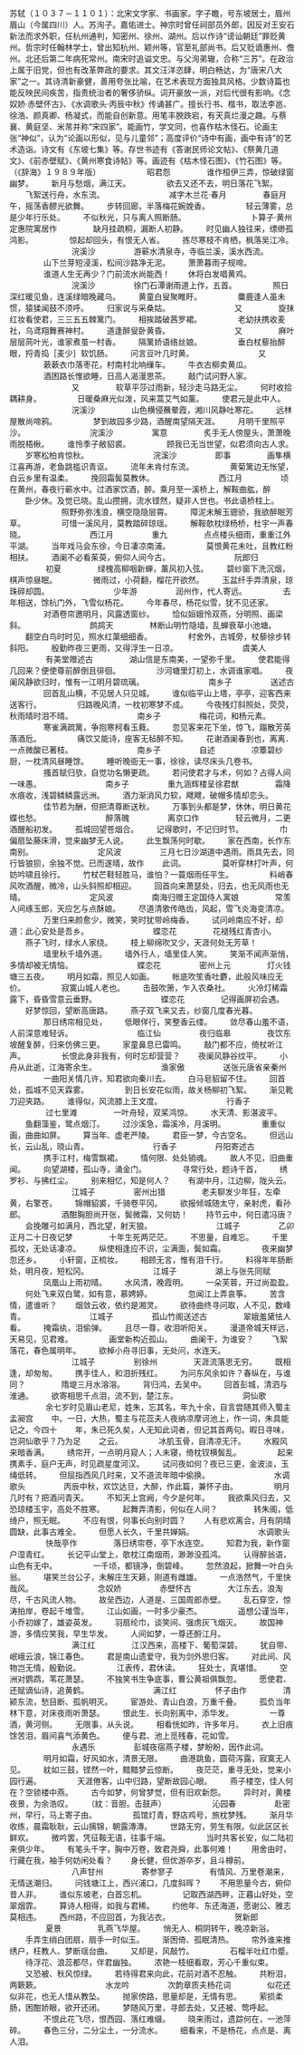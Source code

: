 苏轼（１０３７－１１０１）：北宋文学家、书画家。字子瞻，号东坡居士，眉州眉山（今属四川）人。苏洵子。嘉佑进士。神宗时曾任祠部员外郎，因反对王安石新法而求外职，任杭州通判，知密州、徐州、湖州。后以作诗“谤讪朝廷”罪贬黄州。哲宗时任翰林学士，曾出知杭州、颖州等，官至礼部尚书。后又贬谪惠州、儋州。北还后第二年病死常州。南宋时追谥文忠。与父洵弟辙，合称“三苏”。在政治上属于旧党，但也有改革弊政的要求。其文汪洋恣肆，明白畅达，为“唐宋八大家”之一。其诗清新豪健，善用夸张比喻，在艺术表现方面独具风格。少数诗篇也能反映民间疾苦，指责统治者的奢侈骄纵。词开豪放一派，对后代很有影响。《念奴娇·赤壁怀古》、《水调歌头·丙辰中秋》传诵甚广。擅长行书、楷书，取法李邕、徐浩、颜真卿、杨凝式，而能自创新意。用笔丰腴跌宕，有天真烂漫之趣。与蔡襄、黄庭坚、米芾并称“宋四家”。能画竹，学文同，也喜作枯木怪石。论画主张“神似”，认为“论画以形似，见与儿童邻”；高度评价“诗中有画，画中有诗”的艺术造诣。诗文有《东坡七集》等。存世书迹有《答谢民师论文帖》、《祭黄几道文》、《前赤壁赋》、《黄州寒食诗帖》等。画迹有《枯木怪石图》、《竹石图》等。（《辞海》１９８９年版）
　　
　　 　昭君怨
　　
　　谁作桓伊三弄，惊破绿窗幽梦。
　　新月与愁烟，满江天。
　　
　　欲去又还不去，明日落花飞絮。
　　飞絮送行舟，水东流。
　　
　　
　　 　减字木兰花·春月
　　
　　春庭月午，摇荡香醪光欲舞。
　　步转回廊，半落梅花婉娩香。
　　
　　轻云薄雾，总是少年行乐处。
　　不似秋光，只与离人照断肠。
　　
　　
　　 　卜算子·黄州定惠院寓居作
　　
　　缺月挂疏桐，漏断人初静。
　　时见幽人独往来，缥缈孤鸿影。
　　
　　惊起却回头，有恨无人省。
　　拣尽寒枝不肯栖，枫落吴江冷。
　　
　　
　　 　浣溪沙
　　
　　 游蕲水清泉寺，寺临兰溪，溪水西流。
　　
　　山下兰芽短浸溪，松间沙路净无泥。
　　萧萧暮雨子规啼。
　　
　　谁道人生无再少？门前流水尚能西！
　　休将白发唱黄鸡。
　　
　　
　　 　浣溪沙
　　
　　 徐门石潭谢雨道上作，五首。
　　
　　照日深红暖见鱼，连溪绿暗晚藏乌。
　　黄童白叟聚睢盱。
　　
　　麋鹿逢人虽未惯，猿猱闻鼓不须呼。
　　归家说与采桑姑。
　　
　　
　　 　又
　　
　　旋抹红妆看使君，三三五五棘篱门。
　　相挨踏破茜罗裙。
　　
　　老幼扶携收麦社，乌鸢翔舞赛神村。
　　道逢醉叟卧黄昏。
　　
　　
　　 　又
　　
　　麻叶层层苘叶光，谁家煮茧一村香。
　　隔篱娇语络丝娘。
　　
　　垂白杖藜抬醉眼，捋青捣［麦少］软饥肠。
　　问言豆叶几时黄。
　　
　　
　　 　又
　　
　　蔌蔌衣巾落枣花，村南村北响缫车。
　　牛衣古柳卖黄瓜。
　　
　　酒困路长惟欲睡，日高人渴漫思茶。
　　敲门试问野人家。
　　
　　
　　 　又
　　
　　软草平莎过雨新，轻沙走马路无尘。
　　何时收拾耦耕身。
　　
　　日暖桑麻光似泼，风来蒿艾气如薰。
　　使君元是此中人。
　　
　　
　　 　浣溪沙
　　
　　山色横侵蘸晕霞，湘川风静吐寒花。
　　远林屋散尚啼鸦。
　　
　　梦到故园多少路，酒醒南望隔天涯。
　　月明千里照平沙。
　　
　　
　　 　浣溪沙
　　
　　 寓意
　　
　　炙手无人傍屋头，萧萧晚雨脱梧楸。
　　谁怜季子敝貂裘。
　　
　　顾我已无当世望，似君须向古人求。
　　岁寒松柏肯惊秋。
　　
　　
　　 　浣溪沙
　　
　　 即事
　　
　　画隼横江喜再游，老鱼跳槛识青讴。
　　流年未肯付东流。
　　
　　黄菊篱边无怅望，白云乡里有温柔。
　　挽回霜鬓莫教休。
　　
　　
　　 　西江月
　　
　　 顷在黄州，春夜行蕲水中。过酒家饮酒，醉。乘月至一溪桥上，解鞍曲肱，醉
　　卧少休。及觉已晓。乱山攒拥，流水铿然，疑非人世也。书此语桥柱上。
　　
　　
　　照野弥弥浅浪，横空隐隐层霄。
　　障泥未解玉骢骄，我欲醉眠芳草。
　　
　　可惜一溪风月，莫教踏碎琼瑶。
　　解鞍欹枕绿杨桥，杜宇一声春晓。
　　
　　
　　 　西江月
　　
　　 重九
　　
　　点点楼头细雨，重重江外平湖。
　　当年戏马会东徐，今日凄凉南浦。
　　
　　莫恨黄花未吐，且教红粉相扶。
　　酒阑不必看茱萸，俯仰人间今古。
　　
　　
　　 　阮郎归
　　
　　 初夏
　　
　　绿槐高柳咽新蝉，薰风初入弦。
　　碧纱窗下洗沉烟，棋声惊昼眠。
　　
　　微雨过，小荷翻，榴花开欲然。
　　玉盆纤手弄清泉，琼珠碎却圆。
　　
　　
　　 　少年游
　　
　　 润州作，代人寄远。
　　
　　去年相送，馀杭门外，飞雪似杨花。
　　今年春尽，杨花似雪，犹不见还家。
　　
　　对酒卷帘邀明月，风露透窗纱。
　　恰似姮娥怜双燕，分明照、画梁斜。
　　
　　
　　 　鹧鸪天
　　
　　林断山明竹隐墙，乱蝉衰草小池塘。
　　翻空白鸟时时见，照水红蕖细细香。
　　
　　村舍外，古城旁，杖藜徐步转斜阳。
　　殷勤昨夜三更雨，又得浮生一日凉。
　　
　　
　　 　虞美人
　　
　　 有美堂赠述古
　　
　　湖山信是东南美，一望弥千里。
　　使君能得几回来？便使尊前醉倒且徘徊。
　　
　　沙河塘里灯初上，水调谁家唱。
　　夜阑风静欲归时，惟有一江明月碧琉璃。
　　
　　
　　 　南乡子
　　
　　 送述古
　　
　　回首乱山横，不见居人只见城。
　　谁似临平山上塔，亭亭，迎客西来送客行。
　　
　　归路晚风清，一枕初寒梦不成。
　　今夜残灯斜照处，荧荧，秋雨晴时泪不晴。
　　
　　
　　 　南乡子
　　
　　 梅花词，和杨元素。
　　
　　寒雀满疏篱，争抱寒柯看玉蕤。
　　忽见客来花下坐，惊飞，蹋散芳英落酒卮。
　　
　　痛饮又能诗，座客无毡醉不知。
　　花谢酒阑春到也，离离．一点微酸已著枝。
　　
　　
　　 　南乡子
　　
　　 自述
　　
　　凉簟碧纱厨，一枕清风昼睡馀。
　　睡听晚衙无一事，徐徐，读尽床头几卷书。
　　
　　搔首赋归欤，自觉功名懒更疏。
　　若问使君才与术，何如？占得人间一味愚。
　　
　　
　　 　南乡子
　　
　　 重九涵辉楼呈徐君猷
　　
　　霜降水痕收，浅碧鳞鳞露远洲。
　　酒力渐消风力软，飕飕，破帽多情却恋头。
　　
　　佳节若为酬，但把清尊断送秋。
　　万事到头都是梦，休休，明日黄花蝶也愁。
　　
　　
　　 　醉落魄
　　
　　 离京口作
　　
　　轻云微月，二更酒醒船初发。
　　孤城回望苍烟合。
　　记得歌时，不记归时节。
　　
　　巾偏扇坠藤床滑，觉来幽梦无人说。
　　此生飘荡何时歇。
　　家在西南，长作东南别。
　　
　　
　　 　定风波
　　
　　 三月七日沙湖道中遇雨。雨具先去，同行皆狼狈，余独不觉。已而遂晴，故作
　　此词。
　　
　　莫听穿林打叶声，何妨吟啸且徐行。
　　竹杖芒鞋轻胜马，谁怕？一蓑烟雨任平生。
　　
　　料峭春风吹酒醒，微冷，山头斜照却相迎。
　　回首向来萧瑟处，归去，也无风雨也无晴。
　　
　　
　　 　定风波
　　
　　 南海归赠王定国侍人寓娘
　　
　　常羡人间琢玉郎，天应乞与点酥娘。
　　尽道清歌传皓齿，风起，雪飞炎海变清凉。
　　
　　万里归来颜愈少，微笑，笑时犹带岭梅香。
　　试问岭南应不好，却道：此心安处是吾乡。
　　
　　
　　 　蝶恋花
　　
　　花褪残红青杏小。
　　燕子飞时，绿水人家绕。
　　枝上柳绵吹又少，天涯何处无芳草！
　　
　　墙里秋千墙外道。
　　墙外行人，墙里佳人笑。
　　笑渐不闻声渐悄，多情却被无情恼。
　　
　　
　　 　蝶恋花
　　
　　 密州上元
　　
　　灯火钱塘三五夜。
　　明月如霜，照见人如画。
　　帐底吹笙香吐麝，此般风味应无价。
　　
　　寂寞山城人老也。
　　击鼓吹箫，乍入农桑社。
　　火冷灯稀霜露下，昏昏雪意云垂野。
　　
　　
　　 　蝶恋花
　　
　　记得画屏初会遇。
　　好梦惊回，望断高唐路。
　　燕子双飞来又去，纱窗几度春光暮。
　　
　　那日绣帘相见处，
　　低眼佯行，笑整香云缕。
　　敛尽春山羞不语，人前深意难轻诉。
　　
　　
　　 　临江仙
　　
　　 夜归临皋
　　
　　夜饮东坡醒复醉，归来仿佛三更。
　　家童鼻息已雷鸣。
　　敲门都不应，倚杖听江声。
　　
　　长恨此身非我有，何时忘却营营？
　　夜阑风静谷纹平。
　　小舟从此逝，江海寄余生。
　　
　　
　　 　渔家傲
　　
　　 送张元唐省亲秦州
　　
　　一曲阳关情几许，知君欲向秦川去。
　　白马皂貂留不住。
　　回首处，孤城不见天霖雾。
　　
　　到日长安花似雨，故关杨柳初飞絮。
　　渐见靴刀迎夹路。
　　谁得似，风流膝上王文度。
　　
　　
　　 　行香子
　　
　　 过七里滩
　　
　　一叶舟轻，双桨鸿惊。
　　水天清、影湛波平。
　　鱼翻藻鉴，鹭点烟汀。
　　过沙溪急，霜溪冷，月溪明。
　　
　　重重似画，曲曲如屏。
　　算当年、虚老严陵。
　　君臣一梦，今古空名。
　　但远山长，云山乱，晓山青。
　　
　　
　　 　行香子
　　
　　 丹阳寄述古
　　
　　携手江村，梅雪飘裙。
　　情何限、处处销魂。
　　故人不见，旧曲重闻。
　　向望湖楼，孤山寺，涌金门。
　　
　　寻常行处，题诗千首，
　　绣罗衫、与拂红尘。
　　别来相忆，知是何人？
　　有湖中月，江边柳，陇头云。
　　
　　
　　 　江城子
　　
　　 密州出猎
　　
　　老夫聊发少年狂，左牵黄，右擎苍。
　　锦帽貂裘，千骑卷平冈。
　　欲报倾城随太守，亲射虎，看孙郎。
　　
　　酒酣胸胆尚开张，鬓微霜，又何妨！
　　持节云中，何日遣冯唐？
　　会挽雕弓如满月，西北望，射天狼。
　　
　　
　　 　江城子
　　
　　 乙卯正月二十日夜记梦
　　
　　十年生死两茫茫。
　　不思量，自难忘。
　　千里孤坟，无处话凄凉。
　　纵使相逢应不识，尘满面，鬓如霜。
　　
　　夜来幽梦忽还乡。
　　小轩窗，正梳妆。
　　相顾无言，惟有泪千行。
　　料得年年肠断处，明月夜，短松冈。
　　
　　
　　 　江城子
　　
　　 湖上与张先同赋
　　
　　凤凰山上雨初晴。
　　水风清，晚霞明。
　　一朵芙蓉，开过尚盈盈。
　　何处飞来双白鹭，如有意，慕娉婷。
　　
　　忽闻江上弄哀筝。
　　苦含情，遣谁听？
　　烟敛云收，依约是湘灵。
　　欲待曲终寻问取，人不见，数峰青。
　　
　　
　　 　江城子
　　
　　 孤山竹阁送述古
　　
　　翠娥羞黛怯人看。
　　掩霜纨，泪偷弹。
　　且尽一尊，收泪听阳关。
　　漫道帝城天样远，天易见，见君难。
　　
　　画堂新构近孤山。
　　曲阑干，为谁安？
　　飞絮落花，春色属明年。
　　欲棹小舟寻旧事，无处问，水连天。
　　
　　
　　 　江城子
　　
　　 别徐州
　　
　　天涯流落思无穷。
　　既相逢，却匆匆。
　　携手佳人，和泪折残红。
　　为问东风余如许？春纵在，与谁同？
　　
　　隋堤三月水溶溶。
　　背归鸿，去吴中。
　　回首彭城，清泗与淮通。
　　欲寄相思千点泪，流不到，楚江东。
　　
　　
　　 　洞仙歌
　　
　　 余七岁时见眉山老尼，姓朱，忘其名，年九十余，自言尝随其师入蜀主孟昶宫
　　中。一日，大热，蜀主与花蕊夫人夜纳凉摩诃池上，作一词，朱具能记之。今四十
　　年，朱已死久矣，人无知此词者，但记其首两句。暇日寻味，岂洞仙歌乎？乃为足
　　之云。
　　
　　冰肌玉骨，自清凉无汗。
　　水殿风来暗香满。
　　绣帘开，一点明月窥人；人未寝，倚枕钗横鬓乱。
　　
　　起来携素手，庭户无声，时见疏星度河汉。
　　试问夜如何？夜已三更，金波淡，玉绳低转。
　　但屈指西风几时来，又不道流年暗中偷换。
　　
　　
　　 　水调歌头
　　
　　 丙辰中秋，欢饮达旦，大醉，作此篇，兼怀子由。
　　
　　明月几时有？把酒问青天。
　　不知天上宫阙，今夕是何年。
　　我欲乘风归去，又恐琼楼玉宇，高处不胜寒。
　　起舞弄清影，何似在人间？
　　
　　转朱阁，低绮户，照无眠。
　　不应有恨，何事长向别时圆？
　　人有悲欢离合，月有阴晴圆缺，此事古难全。
　　但愿人长久，千里共婵娟。
　　
　　
　　 　水调歌头
　　
　　 快哉亭作
　　
　　落日绣帘卷，亭下水连空。
　　知君为我，新作窗户湿青红。
　　长记平山堂上，欹枕江南烟雨，渺渺没孤鸿。
　　认得醉翁语，山色有无中。
　　
　　一千顷，都镜净，倒碧峰。
　　忽然浪起，掀舞一叶白头翁。
　　堪笑兰台公子，未解庄生天籁，刚道有雌雄。
　　一点浩然气，千里快哉风。
　　
　　
　　 　念奴娇
　　
　　 赤壁怀古
　　
　　大江东去，浪淘尽，千古风流人物。
　　故垒西边，人道是、三国周郎赤壁。
　　乱石穿空，惊涛拍岸，卷起千堆雪。
　　江山如画，一时多少豪杰。
　　
　　遥想公谨当年，小乔初嫁了，雄姿英发。
　　羽扇纶巾，谈笑间、强虏灰飞烟灭。
　　故国神游，多情应笑我，早生华发。
　　人间如梦，一尊还酹江月。
　　
　　
　　 　满江红
　　
　　江汉西来，高楼下、葡萄深碧。
　　犹自带、岷峨云浪，锦江春色。
　　君是南山遗爱守，我为剑外思归客。
　　对此间、风物岂无情，殷勤说。
　　
　　江表传，君休读。
　　狂处士，真堪惜。
　　空洲对鹦鹉，苇花萧瑟。
　　不独笑书生争底事，曹公黄祖俱飘忽。
　　愿使君、还赋谪仙诗，追黄鹤。
　　
　　
　　 　满江红
　　
　　 怀子由作
　　
　　清颍东流，愁目断、孤帆明灭。
　　宦游处、青山白浪，万重千叠。
　　孤负当年林下意，对床夜雨听萧瑟。
　　恨此生、长向别离中，添华发。
　　
　　一尊酒，黄河侧。
　　无限事，从头说。
　　相看恍如昨，许多年月。
　　衣上旧痕馀苦泪，眉间喜气添黄色。
　　便与君、池上觅残春，花如雪。
　　
　　
　　 　永遇乐
　　
　　 彭城夜宿燕子楼，梦盼盼，因作此词。
　　
　　明月如霜，好风如水，清景无限。
　　曲港跳鱼，圆荷泻露，寂寞无人见。
　　紞如三鼓，铿然一叶，黯黯梦云惊断。
　　夜茫茫，重寻无处，觉来小园行遍。
　　
　　天涯倦客，山中归路，望断故园心眼。
　　燕子楼空，佳人何在？空锁楼中燕。
　　古今如梦，何曾梦觉，但有旧欢新怨。
　　异时对，黄楼夜景，为余浩叹。
　　（紞：音胆。击鼓声）
　　
　　 　沁园春
　　
　　 赴密州，早行，马上寄子由。
　　
　　孤馆灯青，野店鸡号，旅枕梦残。
　　渐月华收练，晨霜耿耿，云山摛锦，朝露漙漙。
　　世路无穷，劳生有限。似此区区长鲜欢。
　　微吟罢，凭征鞍无语，往事千端。
　　
　　当时共客长安，似二陆初来俱少年。
　　有笔头千字，胸中万卷，致君尧舜，此事何难！
　　用舍由时，行藏在我，袖手何妨闲处看？
　　身长健，但优游卒岁，且斗樽前。
　　
　　
　　 　八声甘州
　　
　　 寄参寥子
　　
　　有情风、万里卷潮来，无情送潮归。
　　问钱塘江上，西兴浦口，几度斜晖？
　　不用思量今古，俯仰昔人非。
　　谁似东坡老，白首忘机。
　　
　　记取西湖西畔，正暮山好处，空翠烟霏。
　　算诗人相得，如我与君稀。
　　约他年、东还海道，愿谢公、雅志莫相违。
　　西州路，不应回首，为我沾衣。
　　
　　
　　 　贺新郎
　　
　　 夏景
　　
　　乳燕飞华屋。
　　悄无人、桐阴转午，晚凉新浴。
　　手弄生绡白团扇，扇手一时似玉。
　　渐困倚、孤眠清热。
　　帘外谁来推绣户，枉教人、梦断瑶台曲。
　　又却是，风敲竹。
　　
　　石榴半吐红巾蹙。
　　待浮花、浪蕊都尽，伴君幽独。
　　浓艳一枝细看取，芳心千重似束。
　　又恐被、秋风惊绿。
　　若待得君来向此，花前对酒不忍触。
　　共粉泪，两簌簌。
　　
　　
　　 　水龙吟
　　
　　 次韵章质夫杨花词
　　
　　似花还似非花，也无人惜从教坠。
　　抛家傍路，思量却是，无情有思。
　　萦损柔肠，困酣娇眼，欲开还闭。
　　梦随风万里，寻郎去处，又还被、莺呼起。
　　
　　不恨此花飞尽，恨西园、落红难缀。
　　晓来雨过，遗踪何在，一池萍碎。
　　春色三分，二分尘土，一分流水。
　　细看来，不是杨花，点点是、离人泪。 
